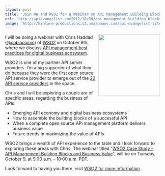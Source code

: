 ```yaml
---
layout: post
title: 'Join Me and WSO2 for a Webinar on API Management Building Blocks and Business Value'
url: 'http://apievangelist.com2012/10/06/api-management-building-blocks-and-business-value-webinar-with-wso2/'
image: 'http://kinlane-productions.s3.amazonaws.com/api-evangelist-site/blog/wso2-logo.jpeg'
---
```



<p>
     <a title="WSO2" href="http://wso2.com/"><img src="https://s3.amazonaws.com/kinlane-productions/api-service-providers/wso2/wso2-logo-white-800X360.jpg"  width="200" align="right" /></a>
</p>
<p>
     I will be doing a webinar with Chris Haddad (<a href="https://twitter.com/cobiacomm">@cobiacomm</a>) of <a title="WSO2" href="http://wso2.com/">WSO2</a> on October 9th, where we discuss <a title="API management best practices for digital business ecosystem" href="http://wso2.org/library/webinars/2012/10/wso2-case-study-api-management-building-blocks-business-value/">API management best practices for digital business ecosystem</a>.
</p>
<p>
     WSO2 is one of my partner API server providers. I’m a big supporter of what they do because they were the first open source API service provider to emerge out of the <a title="20 API Service Providers" href="http://apievangelist.com/2012/06/15/api-service-provider-roundup-for-2012/">20 API service providers</a> in the space.
</p>
<p>
     Chris and I will be exploring a couple are of specific areas, regarding the business of APIs:
</p>
<ul >
     <li>Emerging API economy and digital business ecosystems
     </li>
     <li>How to assemble the building blocks of a successful API
     </li>
     <li>When a complete open source API management platform delivers business value
     </li>
     <li>Future trends in maximizing the value of APIs
     </li>
</ul>
<p>
     WSO2 brings a wealth of API experience to the table and I look forward to exploring these areas with Chris. The webinar titled "<a title="WSO2 Case Study – API Management Building Blocks and Business Value" href="http://wso2.org/library/webinars/2012/10/wso2-case-study-api-management-building-blocks-business-value">WSO2 Case Study – API Management Building Blocks and Business Value</a>", will be on Tuesday, October 9, at 9:00 a.m. – 10:00 a.m. PDT.
</p>
<p>
     Look forward to having you there, visit <a href="http://wso2.org/library/webinars/2012/10/wso2-case-study-api-management-building-blocks-business-value">WSO2 for more information</a>.
</p>
